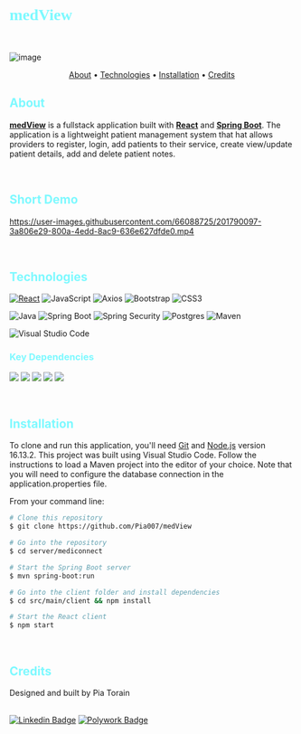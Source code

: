 <h1 style="color: #7DF9FF; font-family: 'montserrat' "><strong> medView </strong></h1>

<br/>

![image](https://user-images.githubusercontent.com/66088725/200199011-d3e8c00d-fa11-4aaf-a9f1-ce0073a0cee5.png)

<p align="center">
  <a href="#about">About</a> •
  <a href="#technologies">Technologies</a> •
  <a href="#installation">Installation</a> •
  <a href="#credits">Credits</a> 
</p>

<h2 style="color: #7DF9FF"> About </h2>

[**medView**](https://github.com/Pia007/medView) is a fullstack application built with [**React**](https://reactjs.org/) and [**Spring Boot**](https://spring.io/projects/spring-boot). The application is a lightweight patient management system that hat allows providers to register, login, add patients to their service, create view/update patient details, add and delete patient notes.

<br />

<h2 style="color: #7DF9FF"> Short Demo</h2>


https://user-images.githubusercontent.com/66088725/201790097-3a806e29-800a-4edd-8ac9-636e627dfde0.mp4

<br />

<h2 style="color: #7DF9FF"> Technologies</h2>

[![React](https://img.shields.io/badge/React-%231572B6.svg?style=plastic&logo=react&logoColor=white)](#)  ![JavaScript](https://img.shields.io/badge/Javascript-%23323330.svg?style=plastic&logo=javascript&logoColor=%23F7DF1E) ![Axios](https://img.shields.io/badge/Axios-%23734F96.svg?style=plastic&logo=axios&logoColor=%671DDF) ![Bootstrap](https://img.shields.io/badge/Bootstrap-%23563D7C.svg?style=plastic&logo=bootstrap&logoColor=white)
![CSS3](https://img.shields.io/badge/CSS3-%231572B6.svg?style=plastic&logo=css3&logoColor=white)  

![Java](https://img.shields.io/badge/Java-F89820?style=plastic&logo=&logoColor=white) ![Spring Boot](https://img.shields.io/badge/Spring%20Boot-6DB33F?style=plastic&logo=spring-boot&logoColor=white) ![Spring Security](https://img.shields.io/badge/Spring%20Security-6DB33F?style=plastic&logo=spring-security&logoColor=white)
![Postgres](https://img.shields.io/badge/Postgres-%23316192.svg?style=plastic&logo=postgresql&logoColor=white)
![Maven](https://img.shields.io/badge/Maven-812878?style=plastic&logo=apache-maven&logoColor=white)

![Visual Studio Code](https://img.shields.io/badge/Visual%20Studio%20Code-007acc?style=plastic&logo=visual-studio-code&logoColor=white) 

<h3 style="color: #7DF9FF">Key Dependencies</h3>

<img src="https://img.shields.io/badge/-CORS-285d95?style=plastic" /> <img src="https://img.shields.io/badge/-Project%20Lombok-285d95?style=plastic" /> <img src="https://img.shields.io/badge/-Moment-285d95?style=plastic" /> <img src="https://img.shields.io/badge/-React%20Router%20Dom-285d95?style=plastic" /> <img src="https://img.shields.io/badge/-Reactstrap-285d95?style=plastic" />

<br />

<h2 style="color: #7DF9FF"> Installation</h2>

To clone and run this application, you'll need [Git](https://git-scm.com) and [Node.js](https://nodejs.org/en/download/) version 16.13.2. This project was built using Visual Studio Code. Follow the instructions to load a Maven project into the editor of your choice. Note that you will need to configure the database connection in the application.properties file.

From your command line:

```bash
# Clone this repository
$ git clone https://github.com/Pia007/medView

# Go into the repository
$ cd server/mediconnect

# Start the Spring Boot server
$ mvn spring-boot:run

# Go into the client folder and install dependencies
$ cd src/main/client && npm install

# Start the React client
$ npm start


```

<br /><h2 style="color: #7DF9FF">Credits</h2>
Designed and built by Pia Torain 
<br />
<br />

[![Linkedin Badge](https://img.shields.io/badge/-Pia_Torain-0e76a8?style=plastic&labelColor=black&logo=linkedin&logoColor=0e76a8)](https://www.linkedin.com/in/pia-torain-dev/) [![Polywork Badge](https://img.shields.io/badge/-@FeenixRizn-e74c3c?style=plastic&labelColor=black&logo=polywork&logoColor=e74c3c)](https://www.polywork.com/feenixrizn)
